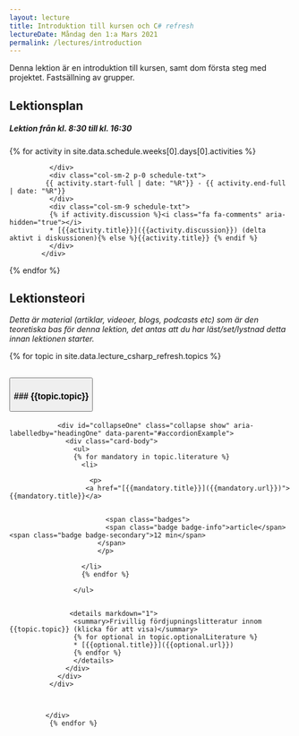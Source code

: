 ```yaml
---
layout: lecture
title: Introduktion till kursen och C# refresh
lectureDate: Måndag den 1:a Mars 2021
permalink: /lectures/introduction
---
```



Denna lektion är en introduktion till kursen, samt dom första steg med projektet. Fastsällning av grupper.

## Lektionsplan








  <div class="card schedule-card">
          <div class="card-body">
            <div class="row">
                <h5 class="pl-3"><i class="bi bi-calendar-week"></i> Lektion från kl. 8:30 till kl. 16:30 </h5>
            </div>

            
{% for activity in site.data.schedule.weeks[0].days[0].activities %}
            <div class="row">
              <div class="col-sm-1 ">
                <div class="circle"></div>

              </div>
              <div class="col-sm-2 p-0 schedule-txt">
             {{ activity.start-full | date: "%R"}} - {{ activity.end-full | date: "%R"}} 
              </div>
              <div class="col-sm-9 schedule-txt">
              {% if activity.discussion %}<i class="fa fa-comments" aria-hidden="true"></i> 
              * [{{activity.title}}]({{activity.discussion}}) (delta aktivt i diskussionen){% else %}{{activity.title}} {% endif %}
              </div>
            </div>

{% endfor %}
          </div>
        </div>




## Lektionsteori
*Detta är material (artiklar, videoer, blogs, podcasts etc) som är den teoretiska bas för denna lektion, det antas att du har läst/set/lystnad detta innan lektionen starter.*





 
{% for topic in site.data.lecture_csharp_refresh.topics %}
  <div class="accordion" id="accordionExample">

  <div class="card">
                <div class="card-header" id="headingOne">
                  <h2 class="mb-0 w-100">
                    <button class="btn btn-link btn-block text-left" type="button" data-toggle="collapse" data-target="#collapseOne" aria-expanded="false" aria-controls="collapseOne">
                      <h3 id="object-oriented-programming-and-c"><i class="bi bi-caret-right-fill"></i> 
                      ### {{topic.topic}}
                      </h3>
                    </button>
                  </h2>
                </div>

                <div id="collapseOne" class="collapse show" aria-labelledby="headingOne" data-parent="#accordionExample">
                  <div class="card-body">
                    <ul>
                    {% for mandatory in topic.literature %}
                      <li>
                       
                        <p>
                       <a href="[{{mandatory.title}}]({{mandatory.url}})">{{mandatory.title}}</a>
                       
                        
                            <span class="badges">
                            <span class="badge badge-info">article</span><span class="badge badge-secondary">12 min</span>
                          </span>
                          </p>
                          
                      </li>
                      {% endfor %}
                      
                    </ul>


                   <details markdown="1">
                    <summary>Frivillig fördjupningslitteratur innom {{topic.topic}} (klicka för att visa)</summary>
                    {% for optional in topic.optionalLiterature %}
                    * [{{optional.title}}]({{optional.url}})
                    {% endfor %}
                    </details>
                  </div>
                </div>
              </div>

             
              
             </div>   
              {% endfor %}
